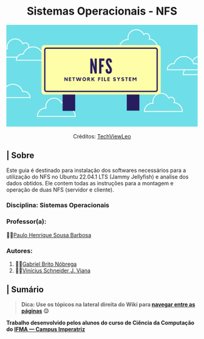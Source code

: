 <div align="center">
   <h1>Sistemas Operacionais - NFS</h1>
   
  ![Badge](https://github.com/1mrschneider/project06_so/blob/main/Assets/nfs_image.png)
  
  <p>Créditos: <a href="https://techviewleo.com/">
    TechViewLeo
  </a></p>
  
</div>

## | Sobre
   Este guia é destinado para instalação dos softwares necessários para a utilização do NFS no Ubuntu 22.04.1 LTS (Jammy Jellyfish) e analise dos dados obtidos. Ele contem todas as instruções para a montagem e operação de duas NFS (servidor e cliente).

### Disciplina: Sistemas Operacionais
   ### Professor(a): 
   👨‍🏫[Paulo Henrique Sousa Barbosa](https://github.com/agenteph)

### Autores:
   1. 🐱‍💻[Gabriel Brito Nóbrega](https://github.com/Teclaf25)
   2. 🐱‍💻[Vinícius Schneider J. Viana](https://github.com/1mrschneider)
  
## | Sumário
   > **Dica: Use os tópicos na lateral direita do Wiki para [navegar entre as páginas](https://github.com/1mrschneider/project06_so/wiki) 😉**
   
  **Trabalho desenvolvido pelos alunos do curso de Ciência da Computação do [IFMA — Campus Imperatriz](https://portal.ifma.edu.br/inicio/)**
